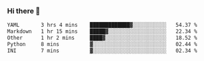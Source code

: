 ### Hi there 👋

<!--
**urzz/urzz** is a ✨ _special_ ✨ repository because its `README.md` (this file) appears on your GitHub profile.

Here are some ideas to get you started:

- 🔭 I’m currently working on ...
- 🌱 I’m currently learning ...
- 👯 I’m looking to collaborate on ...
- 🤔 I’m looking for help with ...
- 💬 Ask me about ...
- 📫 How to reach me: ...
- 😄 Pronouns: ...
- ⚡ Fun fact: ...
-->

<!--START_SECTION:waka-->

```txt
YAML       3 hrs 4 mins    █████████████▓░░░░░░░░░░░   54.37 %
Markdown   1 hr 15 mins    █████▓░░░░░░░░░░░░░░░░░░░   22.34 %
Other      1 hr 2 mins     ████▓░░░░░░░░░░░░░░░░░░░░   18.52 %
Python     8 mins          ▓░░░░░░░░░░░░░░░░░░░░░░░░   02.44 %
INI        7 mins          ▓░░░░░░░░░░░░░░░░░░░░░░░░   02.34 %
```

<!--END_SECTION:waka-->
